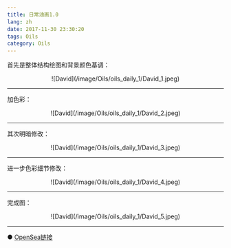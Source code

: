 ```yaml
---
title: 日常油画1.0
lang: zh
date: 2017-11-30 23:30:20
tags: Oils
category: Oils
---
```


首先是整体结构绘图和背景颜色基调：

<center>![David](/image/Oils/oils_daily_1/David_1.jpeg)</center>

----------------------------------------  

加色彩：

<center>![David](/image/Oils/oils_daily_1/David_2.jpeg)</center>

----------------------------------------  

其次明暗修改：

<center>![David](/image/Oils/oils_daily_1/David_3.jpeg)</center>

----------------------------------------  

进一步色彩细节修改：

<center>![David](/image/Oils/oils_daily_1/David_4.jpeg)</center>

----------------------------------------  

完成图：

<center>![David](/image/Oils/oils_daily_1/David_5.jpeg)</center>

----------------------------------------  

● [OpenSea链接](https://opensea.io/assets/0x495f947276749ce646f68ac8c248420045cb7b5e/5538608732828411082250453030091092578936762873171210564831323253325650984961 "David in Four")

<nft-card
contractAddress="0x495f947276749ce646f68ac8c248420045cb7b5e"
tokenId="5538608732828411082250453030091092578936762873171210564831323253325650984961">
</nft-card>
<script src="https://unpkg.com/embeddable-nfts/dist/nft-card.min.js"></script>
